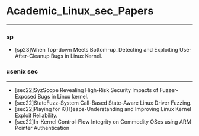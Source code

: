 # Academic_Linux_sec_Papers

---
### sp
* [sp23]When Top-down Meets Bottom-up_Detecting and Exploiting Use-After-Cleanup Bugs in Linux Kernel.

### usenix sec
---
* [sec22]SyzScope Revealing High-Risk Security Impacts of Fuzzer-Exposed Bugs in Linux kernel.
* [sec22]StateFuzz-System Call-Based State-Aware Linux Driver Fuzzing.
* [sec22]Playing for K(H)eaps-Understanding and Improving Linux Kernel Exploit Reliability.
* [sec22]In-Kernel Control-Flow Integrity on Commodity OSes using ARM Pointer Authentication
